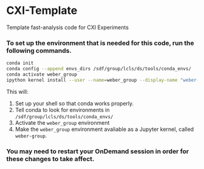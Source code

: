 # CXI-Template
Template fast-analysis code for CXI Experiments

### To set up the environment that is needed for this code, run the following commands.
```bash
conda init
conda config --append envs_dirs /sdf/group/lcls/ds/tools/conda_envs/
conda activate weber_group
ipython kernel install --user --name=weber_group --display-name "weber-group"
```

This will:
1. Set up your shell so that conda works properly.
2. Tell conda to look for environments in `/sdf/group/lcls/ds/tools/conda_envs/`
3. Activate the `weber_group` environment
4. Make the `weber_group` environment avaliable as a Jupyter kernel, called `weber-group`.

### You may need to restart your OnDemand session in order for these changes to take affect.
